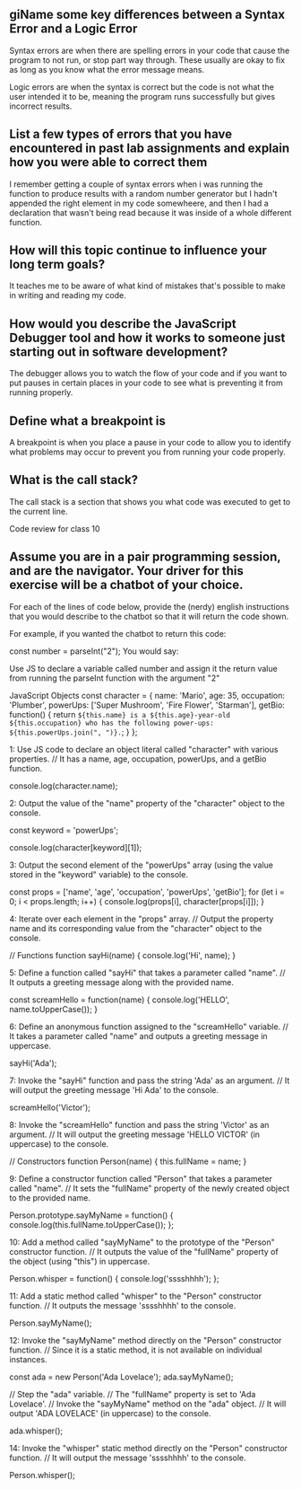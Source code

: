 ## giName some key differences between a Syntax Error and a Logic Error

Syntax errors are when there are spelling errors in your code that cause the program to not run, or stop part way through. These usually are okay to fix as long as you know what the error message means.

Logic errors are when the syntax is correct but the code is not what the user intended it to be, meaning the program runs successfully but gives incorrect results.

## List a few types of errors that you have encountered in past lab assignments and explain how you were able to correct them

I remember getting a couple of syntax errors when i was running the function to produce results with a random number generator but I hadn't appended the right element in my code somewheere, and then I had a declaration that wasn't being read because it was inside of a whole different function.

## How will this topic continue to influence your long term goals?

It teaches me to be aware of what kind of mistakes that's possible to make in writing and reading my code.

## How would you describe the JavaScript Debugger tool and how it works to someone just starting out in software development?

The debugger allows you to watch the flow of your code and if you want to put pauses in certain places in your code to see what is preventing it from running properly.

## Define what a breakpoint is

A breakpoint is when you place a pause in your code to allow you to identify what problems may occur to prevent you from running your code properly.

## What is the call stack?

The call stack is a section that shows you what code was executed to get to the current line.




Code review for class 10 
## Assume you are in a pair programming session, and are the navigator. Your driver for this exercise will be a chatbot of your choice. 
For each of the lines of code below, provide the (nerdy) english instructions that you would describe to the chatbot so that it will return the code shown.

For example, if you wanted the chatbot to return this code:

const number = parseInt("2");
You would say:

Use JS to declare a variable called number and assign it the return value from running the parseInt function with the argument "2"

JavaScript Objects
const character = {
  name: 'Mario',
  age: 35,
  occupation: 'Plumber',
  powerUps: ['Super Mushroom', 'Fire Flower', 'Starman'],
  getBio: function() {
    return `${this.name} is a ${this.age}-year-old ${this.occupation} who has the following power-ups: ${this.powerUps.join(", ")}.`;
  }
};


1: Use JS code to declare an object literal  called "character" with various properties.
// It has a name, age, occupation, powerUps, and a getBio function.

console.log(character.name);



 2: Output the value of the "name" property of the "character" object to the console.

const keyword = 'powerUps';



console.log(character[keyword][1]);

 3: Output the second element of the "powerUps" array (using the value stored in the "keyword" variable) to the console.

const props = ['name', 'age', 'occupation', 'powerUps', 'getBio'];
for (let i = 0; i < props.length; i++) {
  console.log(props[i], character[props[i]]);
}

4: Iterate over each element in the "props" array.
// Output the property name and its corresponding value from the "character" object to the console.

// Functions
function sayHi(name) {
  console.log('Hi', name);
}

5: Define a function called "sayHi" that takes a parameter called "name".
// It outputs a greeting message along with the provided name.

const screamHello = function(name) {
  console.log('HELLO', name.toUpperCase());
}

 6: Define an anonymous function assigned to the "screamHello" variable.
// It takes a parameter called "name" and outputs a greeting message in uppercase.

sayHi('Ada');

7: Invoke the "sayHi" function and pass the string 'Ada' as an argument.
// It will output the greeting message 'Hi Ada' to the console.

screamHello('Victor');

 8: Invoke the "screamHello" function and pass the string 'Victor' as an argument.
// It will output the greeting message 'HELLO VICTOR' (in uppercase) to the console.

// Constructors
function Person(name) {
  this.fullName = name;
}

 9: Define a constructor function called "Person" that takes a parameter called "name".
// It sets the "fullName" property of the newly created object to the provided name.

Person.prototype.sayMyName = function() {
  console.log(this.fullName.toUpperCase());
};

 10: Add a method called "sayMyName" to the prototype of the "Person" constructor function.
// It outputs the value of the "fullName" property of the object (using "this") in uppercase.

Person.whisper = function() {
  console.log('sssshhhh');
};

 11: Add a static method called "whisper" to the "Person" constructor function.
// It outputs the message 'sssshhhh' to the console.

Person.sayMyName();

 12: Invoke the "sayMyName" method directly on the "Person" constructor function.
// Since it is a static method, it is not available on individual instances.

const ada = new Person('Ada Lovelace');
ada.sayMyName();

// Step the "ada" variable.
// The "fullName" property is set to 'Ada Lovelace'.
// Invoke the "sayMyName" method on the "ada" object.
// It will output 'ADA LOVELACE' (in uppercase) to the console.

ada.whisper();

14: Invoke the "whisper" static method directly on the "Person" constructor function.
// It will output the message 'sssshhhh' to the console.

Person.whisper();
